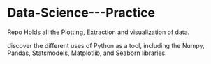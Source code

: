# Data-Science---Practice
Repo Holds all the Plotting, Extraction and visualization of data.


discover the different uses of Python as a tool, including the Numpy, Pandas, Statsmodels, Matplotlib, and Seaborn libraries.
